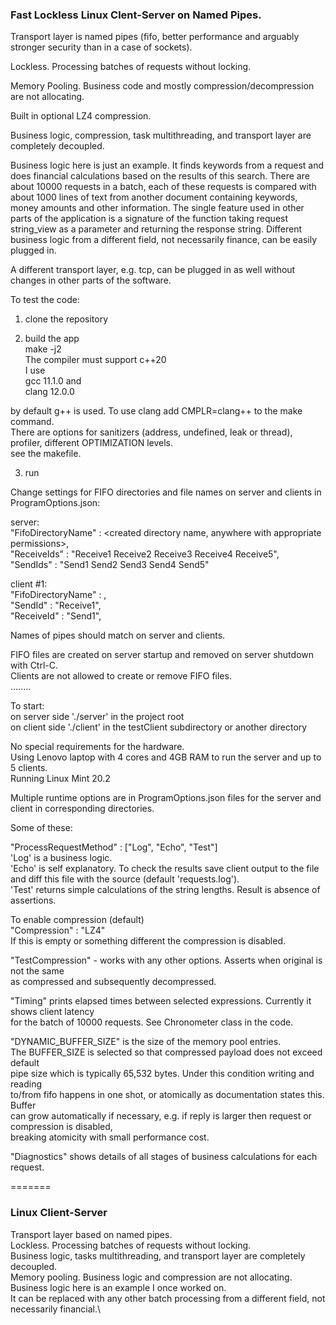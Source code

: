 ### Fast Lockless Linux Clent-Server on Named Pipes.

Transport layer is named pipes (fifo, better performance and arguably stronger security than in a case of sockets).

Lockless. Processing batches of requests without locking.

Memory Pooling. Business code and mostly compression/decompression are not allocating.

Built in optional LZ4 compression.

Business logic, compression, task multithreading, and transport layer are completely decoupled.

Business logic here is just an example. It finds keywords from a request and does financial calculations based on the results of this search. There are about 10000 requests in a batch, each of these requests is compared with about 1000 lines of text from another document containing keywords, money amounts and other information. The single feature used in other parts of the application is a signature of the function taking request string_view as a parameter and returning the response string. Different business logic from a different field, not necessarily finance, can be easily plugged in.

A different transport layer, e.g. tcp, can be plugged in as well without changes in other parts of the software.

To test the code:

1. clone the repository

2. build the app\
make -j2\
The compiler must support c++20\
I use\
gcc  11.1.0 and\
clang 12.0.0

by default g++ is used. To use clang add CMPLR=clang++ to the make command.\
There are options for sanitizers (address, undefined, leak or thread), profiler, different OPTIMIZATION levels.\
see the makefile.

3. run

Change settings for FIFO directories and file names on server and clients in ProgramOptions.json:

server:\
  "FifoDirectoryName" : <created directory name, anywhere with appropriate permissions>,\
  "ReceiveIds" : "Receive1 Receive2 Receive3 Receive4 Receive5",\
  "SendIds" : "Send1 Send2 Send3 Send4 Send5"

client #1:\
  "FifoDirectoryName" : <the same as for the server>,\
  "SendId" : "Receive1",\
  "ReceiveId" : "Send1",

Names of pipes should match on server and clients.

FIFO files are created on server startup and removed on server shutdown with Ctrl-C.\
Clients are not allowed to create or remove FIFO files.\
........

To start:\
on server side './server' in the project root\
on client side './client' in the testClient subdirectory or another directory

No special requirements for the hardware.\
Using Lenovo laptop with 4 cores and 4GB RAM to run the server and up to 5 clients.\
Running Linux Mint 20.2

Multiple runtime options are in ProgramOptions.json files for the server and client
in corresponding directories.

Some of these:

"ProcessRequestMethod" : ["Log", "Echo", "Test"]\
'Log' is a business logic.\
'Echo' is self explanatory. To check the results save client output to the file\
and diff this file with the source (default 'requests.log').\
'Test' returns simple calculations of the string lengths. Result is absence of assertions.

To enable compression (default)\
"Compression" : "LZ4"\
If this is empty or something different the compression is disabled.

"TestCompression" - works with any other options. Asserts when original is not the same\
as compressed and subsequently decompressed.

"Timing" prints elapsed times between selected expressions. Currently it shows client latency\
for the batch of 10000 requests. See Chronometer class in the code.

"DYNAMIC_BUFFER_SIZE" is the size of the memory pool entries.\
The BUFFER_SIZE is selected so that compressed payload does not exceed default\
pipe size which is typically 65,532 bytes. Under this condition writing and reading\
to/from fifo happens in one shot, or atomically as documentation states this. Buffer\
can grow automatically if necessary, e.g. if reply is larger then request or compression is disabled,\
breaking atomicity with small performance cost.

"Diagnostics" shows details of all stages of business calculations for each request.
 
=======
### Linux Client-Server
Transport layer based on named pipes.\
Lockless. Processing batches of requests  without locking.\
Business logic, tasks multithreading, and transport layer are completely decoupled.\
Memory pooling. Business logic and compression are not allocating.\
Business logic here is an example I once worked on.\
It can be replaced with any other batch processing from a different field, not necessarily financial.\

